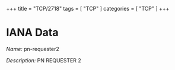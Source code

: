 +++
title = "TCP/2718"
tags = [ "TCP" ]
categories = [ "TCP" ]
+++

# IANA Data

_Name:_ pn-requester2

_Description:_ PN REQUESTER 2

